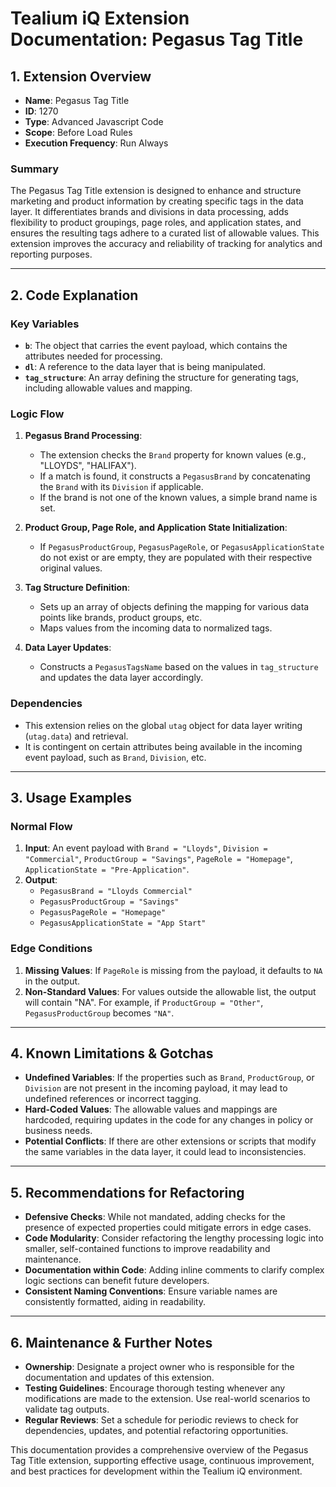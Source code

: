 # Tealium iQ Extension Documentation: Pegasus Tag Title

## 1. Extension Overview

- **Name**: Pegasus Tag Title
- **ID**: 1270
- **Type**: Advanced Javascript Code
- **Scope**: Before Load Rules
- **Execution Frequency**: Run Always

### Summary
The Pegasus Tag Title extension is designed to enhance and structure marketing and product information by creating specific tags in the data layer. It differentiates brands and divisions in data processing, adds flexibility to product groupings, page roles, and application states, and ensures the resulting tags adhere to a curated list of allowable values. This extension improves the accuracy and reliability of tracking for analytics and reporting purposes.

---

## 2. Code Explanation

### Key Variables
- **`b`**: The object that carries the event payload, which contains the attributes needed for processing.
- **`dl`**: A reference to the data layer that is being manipulated.
- **`tag_structure`**: An array defining the structure for generating tags, including allowable values and mapping.

### Logic Flow
1. **Pegasus Brand Processing**: 
   - The extension checks the `Brand` property for known values (e.g., "LLOYDS", "HALIFAX"). 
   - If a match is found, it constructs a `PegasusBrand` by concatenating the `Brand` with its `Division` if applicable.
   - If the brand is not one of the known values, a simple brand name is set.

2. **Product Group, Page Role, and Application State Initialization**:
   - If `PegasusProductGroup`, `PegasusPageRole`, or `PegasusApplicationState` do not exist or are empty, they are populated with their respective original values.

3. **Tag Structure Definition**:
   - Sets up an array of objects defining the mapping for various data points like brands, product groups, etc.
   - Maps values from the incoming data to normalized tags.

4. **Data Layer Updates**:
   - Constructs a `PegasusTagsName` based on the values in `tag_structure` and updates the data layer accordingly.

### Dependencies
- This extension relies on the global `utag` object for data layer writing (`utag.data`) and retrieval.
- It is contingent on certain attributes being available in the incoming event payload, such as `Brand`, `Division`, etc.

---

## 3. Usage Examples

### Normal Flow
1. **Input**: An event payload with `Brand = "Lloyds"`, `Division = "Commercial"`, `ProductGroup = "Savings"`, `PageRole = "Homepage"`, `ApplicationState = "Pre-Application"`.
2. **Output**: 
   - `PegasusBrand = "Lloyds Commercial"`
   - `PegasusProductGroup = "Savings"`
   - `PegasusPageRole = "Homepage"`
   - `PegasusApplicationState = "App Start"`

### Edge Conditions
1. **Missing Values**: If `PageRole` is missing from the payload, it defaults to `NA` in the output.
2. **Non-Standard Values**: For values outside the allowable list, the output will contain "NA". For example, if `ProductGroup = "Other"`, `PegasusProductGroup` becomes `"NA"`.

---

## 4. Known Limitations & Gotchas

- **Undefined Variables**: If the properties such as `Brand`, `ProductGroup`, or `Division` are not present in the incoming payload, it may lead to undefined references or incorrect tagging.
- **Hard-Coded Values**: The allowable values and mappings are hardcoded, requiring updates in the code for any changes in policy or business needs.
- **Potential Conflicts**: If there are other extensions or scripts that modify the same variables in the data layer, it could lead to inconsistencies.

---

## 5. Recommendations for Refactoring

- **Defensive Checks**: While not mandated, adding checks for the presence of expected properties could mitigate errors in edge cases.
- **Code Modularity**: Consider refactoring the lengthy processing logic into smaller, self-contained functions to improve readability and maintenance.
- **Documentation within Code**: Adding inline comments to clarify complex logic sections can benefit future developers.
- **Consistent Naming Conventions**: Ensure variable names are consistently formatted, aiding in readability.

---

## 6. Maintenance & Further Notes

- **Ownership**: Designate a project owner who is responsible for the documentation and updates of this extension.
- **Testing Guidelines**: Encourage thorough testing whenever any modifications are made to the extension. Use real-world scenarios to validate tag outputs.
- **Regular Reviews**: Set a schedule for periodic reviews to check for dependencies, updates, and potential refactoring opportunities.

This documentation provides a comprehensive overview of the Pegasus Tag Title extension, supporting effective usage, continuous improvement, and best practices for development within the Tealium iQ environment.